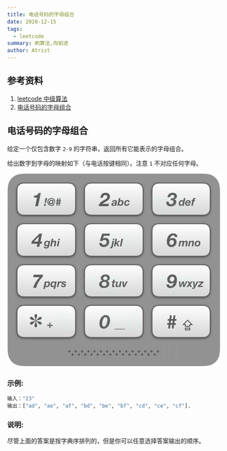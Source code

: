 ```yaml
---
title: 电话号码的字母组合
date: 2020-12-15
tags:
  - leetcode
summary: 刷算法,向前进
author: Atrist
---
```


## 参考资料

1. [leetcode 中级算法](https://leetcode-cn.com/leetbook/detail/top-interview-questions-medium/)
2. [电话号码的字母组合](https://leetcode-cn.com/problems/letter-combinations-of-a-phone-number/description/)
## 电话号码的字母组合
给定一个仅包含数字 `2-9` 的字符串，返回所有它能表示的字母组合。

给出数字到字母的映射如下（与电话按键相同）。注意 `1` 不对应任何字母。

![](./images/17_telephone_keypad.png)


### 示例:
```bash
输入："23"
输出：["ad", "ae", "af", "bd", "be", "bf", "cd", "ce", "cf"].
```
### 说明:
尽管上面的答案是按字典序排列的，但是你可以任意选择答案输出的顺序。

